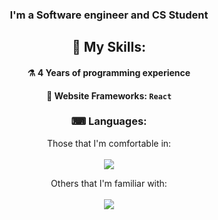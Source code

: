 <div align="center">

  ### I'm a Software engineer and CS Student

  ## 🔨 My Skills:
  #### ⚗ 4 Years of programming experience
  #### 🧰 Website Frameworks: `React`

  ### ⌨ Languages:
   Those that I'm comfortable in: <br> <br>
    <img src="https://skillicons.dev/icons?i=c,cpp,html,css&theme=light">

   Others that I'm familiar with: <br> <br>
  <img src="https://skillicons.dev/icons?i=py,js,sql,php&theme=dark">
  
</div>

